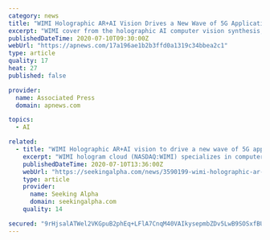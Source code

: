 ```yaml
---
category: news
title: "WIMI Holographic AR+AI Vision Drives a New Wave of 5G Applications"
excerpt: "WIMI cover from the holographic AI computer vision synthesis, holographic visual presentation, holographic interactive software development and holographic AR online and offline advertising, holographic ARSDK pay, 5 g holographic communication software ..."
publishedDateTime: 2020-07-10T09:30:00Z
webUrl: "https://apnews.com/17a196ae1b2b3ffd0a1319c34bbea2c1"
type: article
quality: 17
heat: 27
published: false

provider:
  name: Associated Press
  domain: apnews.com

topics:
  - AI

related:
  - title: "WIMI Holographic AR+AI vision to drive a new wave of 5G applications, shares +95%"
    excerpt: "WIMI hologram cloud (NASDAQ:WIMI) specializes in computer vision holographic cloud services.The cloud solution finds application in various fields, such as home entertainment, lightfield cinema, performing arts system,"
    publishedDateTime: 2020-07-10T13:36:00Z
    webUrl: "https://seekingalpha.com/news/3590199-wimi-holographic-ar-ai-vision-to-drive-new-wave-of-5g-applications-sharesplus-95"
    type: article
    provider:
      name: Seeking Alpha
      domain: seekingalpha.com
    quality: 14

secured: "9rHjsalATWel2VKGpuB2phEq+LFlA7CnqM40VAIkysepmbZDv5LwB9SOSxfBUs4LiDCbMz9vmatV00CwDk/n+iWpvO1CRdtuDqZ8jKyjcfxzEAx9faWXjhVfFCCe5DcJUSdkcl0MawklBXeTj9Q0t1AqL0RMsTziAmJKghQhKlo2SvVkv+banRpqwhrZ6PDJ1syZk9d37K224K6KIf4fX7h/O7bw+/g78IAIZTOLlXCaei+knmkoiqgxx77xxc1BpACeFIAbiviwukWGVySAPCTcgvFMVyZrSgtuynsZNt2wny1IScGmWmA1IBlINT//qZJjz2JNMQfmMpOsZtUOoA==;kLRxh9qk42VKu92a/8166Q=="
---
```


